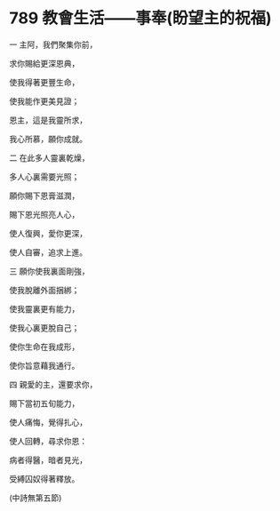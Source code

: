 # 789 教會生活——事奉(盼望主的祝福)

一 主阿，我們聚集你前，

求你賜給更深恩典，

使我得著更豐生命，

使我能作更美見證；

恩主，這是我靈所求，

我心所慕，願你成就。

二 在此多人靈裏乾燥，

多人心裏需要光照；

願你賜下恩膏滋潤，

賜下恩光照亮人心，

使人復興，愛你更深，

使人自審，追求上進。

三 願你使我裏面剛強，

使我脫離外面捆綁；

使我靈裏更有能力，

使我心裏更脫自己；

使你生命在我成形，

使你旨意藉我通行。

四 親愛的主，還要求你，

賜下當初五旬能力，

使人痛悔，覺得扎心，

使人回轉，尋求你恩：

病者得醫，暗者見光，

受縛囚奴得著釋放。

(中詩無第五節)

